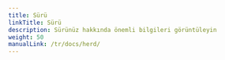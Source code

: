 ```yaml
---
title: Sürü
linkTitle: Sürü
description: Sürünüz hakkında önemli bilgileri görüntüleyin
weight: 50
manualLink: /tr/docs/herd/
---
```

<script>
  window.location.href = "/tr/docs/herd/";
</script>
